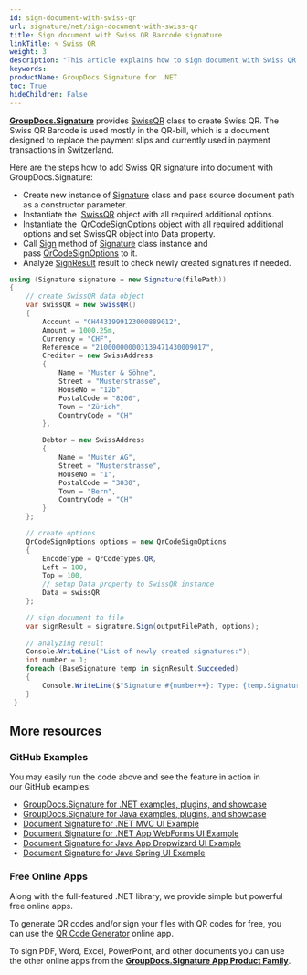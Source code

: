 ```yaml
---
id: sign-document-with-swiss-qr
url: signature/net/sign-document-with-swiss-qr
title: Sign document with Swiss QR Barcode signature
linkTitle: ✎ Swiss QR
weight: 3
description: "This article explains how to sign document with Swiss QR Barcode electronic signatures"
keywords: 
productName: GroupDocs.Signature for .NET 
toc: True
hideChildren: False
---
```

[**GroupDocs.Signature**](https://products.groupdocs.com/signature/net) provides [SwissQR](https://reference.groupdocs.com/signature/net/groupdocs.signature.domain.extensions/swissqr/) class to create Swiss QR. The Swiss QR Barcode is used mostly in the QR-bill, which is a document designed to replace the payment slips and currently used in payment transactions in Switzerland.

Here are the steps how to add Swiss QR signature into document with GroupDocs.Signature:

* Create new instance of [Signature](https://reference.groupdocs.com/signature/net/groupdocs.signature/signature) class and pass source document path as a constructor parameter.
* Instantiate the  [SwissQR](https://reference.groupdocs.com/signature/net/groupdocs.signature.domain.extensions/swissqr/) object with all required additional options.
* Instantiate the  [QrCodeSignOptions](https://reference.groupdocs.com/signature/net/groupdocs.signature.options/qrcodesignoptions/) object with all required additional options and set SwissQR object into Data property.
* Call [Sign](https://reference.groupdocs.com/signature/net/groupdocs.signature/signature/sign/) method of [Signature](https://reference.groupdocs.com/signature/net/groupdocs.signature/signature) class instance and pass [QrCodeSignOptions](https://reference.groupdocs.com/signature/net/groupdocs.signature.options/qrcodesignoptions) to it.
* Analyze [SignResult](https://reference.groupdocs.com/signature/net/groupdocs.signature.domain/signresult) result to check newly created signatures if needed.

```csharp
using (Signature signature = new Signature(filePath))
{
    // create SwissQR data object
    var swissQR = new SwissQR()
    {
        Account = "CH4431999123000889012",
        Amount = 1000.25m,
        Currency = "CHF",
        Reference = "210000000003139471430009017",
        Creditor = new SwissAddress
        {
            Name = "Muster & Söhne",
            Street = "Musterstrasse",
            HouseNo = "12b",
            PostalCode = "8200",
            Town = "Zürich",
            CountryCode = "CH"
        },

        Debtor = new SwissAddress
        {
            Name = "Muster AG",
            Street = "Musterstrasse",
            HouseNo = "1",
            PostalCode = "3030",
            Town = "Bern",
            CountryCode = "CH"
        }
    };

    // create options
    QrCodeSignOptions options = new QrCodeSignOptions
    {
        EncodeType = QrCodeTypes.QR,
        Left = 100,
        Top = 100,
        // setup Data property to SwissQR instance
        Data = swissQR
    };

    // sign document to file
    var signResult = signature.Sign(outputFilePath, options);
            
    // analyzing result
    Console.WriteLine("List of newly created signatures:");
    int number = 1;
    foreach (BaseSignature temp in signResult.Succeeded)
    {
        Console.WriteLine($"Signature #{number++}: Type: {temp.SignatureType} Id:{temp.SignatureId}, Location: {temp.Left}x{temp.Top}. Size: {temp.Width}x{temp.Height}");
    }
 }
```

## More resources

### GitHub Examples

You may easily run the code above and see the feature in action in our GitHub examples:

* [GroupDocs.Signature for .NET examples, plugins, and showcase](https://github.com/groupdocs-signature/GroupDocs.Signature-for-.NET)
* [GroupDocs.Signature for Java examples, plugins, and showcase](https://github.com/groupdocs-signature/GroupDocs.Signature-for-Java)
* [Document Signature for .NET MVC UI Example](https://github.com/groupdocs-signature/GroupDocs.Signature-for-.NET-MVC)
* [Document Signature for .NET App WebForms UI Example](https://github.com/groupdocs-signature/GroupDocs.Signature-for-.NET-WebForms)
* [Document Signature for Java App Dropwizard UI Example](https://github.com/groupdocs-signature/GroupDocs.Signature-for-Java-Dropwizard)
* [Document Signature for Java Spring UI Example](https://github.com/groupdocs-signature/GroupDocs.Signature-for-Java-Spring)

### Free Online Apps

Along with the full-featured .NET library, we provide simple but powerful free online apps.

To generate QR codes and/or sign your files with QR codes for free, you can use the [QR Code Generator](https://products.groupdocs.app/signature/generate/qrcode) online app.

To sign PDF, Word, Excel, PowerPoint, and other documents you can use the other online apps from the **[GroupDocs.Signature App Product Family](https://products.groupdocs.app/signature/family)**.
